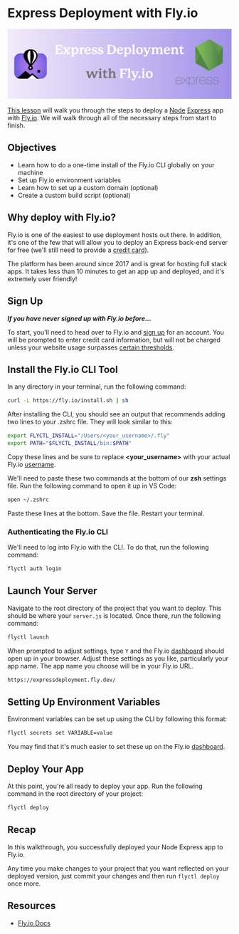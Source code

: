 # Express Deployment with Fly.io

![deploy](./images/readme-banner.png)

[This lesson](https://expressdeployment.fly.dev/) will walk you through the steps to deploy a [Node](https://nodejs.org/) [Express](https://expressjs.com/) app with [Fly.io](https://fly.io/). We will walk through all of the necessary steps from start to finish.

## Objectives

- Learn how to do a one-time install of the Fly.io CLI globally on your machine
- Set up Fly.io environment variables
- Learn how to set up a custom domain (optional)
- Create a custom build script (optional)

## Why deploy with Fly.io?

Fly.io is one of the easiest to use deployment hosts out there. In addition, it's one of the few that will allow you to deploy an Express back-end server for free (we'll still need to provide a [credit card](https://fly.io/docs/about/pricing/)).
        
The platform has been around since 2017 and is great for hosting full stack apps. It takes less than 10 minutes to get an app up and deployed, and it's extremely user friendly!

## Sign Up

***If you have never signed up with Fly.io before...***

To start, you'll need to head over to Fly.io and [sign up](https://fly.io/app/sign-up) for an account. You will be prompted to enter credit card information, but will not be charged unless your website usage surpasses [certain thresholds](https://fly.io/docs/about/pricing/#free-allowances).

## Install the Fly.io CLI Tool

In any directory in your terminal, run the following command:

```sh
curl -L https://fly.io/install.sh | sh
```

After installing the CLI, you should see an output that recommends adding two lines to your .zshrc file. They will look similar to this:

```sh
export FLYCTL_INSTALL="/Users/<your_username>/.fly"
export PATH="$FLYCTL_INSTALL/bin:$PATH"
```

Copy these lines and be sure to replace **<your_username>** with your actual Fly.io [username](https://fly.io/user/settings).

We'll need to paste these two commands at the bottom of our <b>zsh</b> settings file. Run the following command to open it up in VS Code:

```sh
open ~/.zshrc
```

Paste these lines at the bottom. Save the file. Restart your terminal.

### Authenticating the Fly.io CLI

We'll need to log into Fly.io with the CLI. To do that, run the following command:

```sh
flyctl auth login
```

## Launch Your Server

Navigate to the root directory of the project that you want to deploy. This should be where your `server.js` is located. Once there, run the following command:

```sh
flyctl launch
```

When prompted to adjust settings, type `Y` and the Fly.io [dashboard](https://fly.io/dashboard) should open up in your browser. Adjust these settings as you like, particularly your app name. The app name you choose will be in your Fly.io URL.

```sh
https://expressdeployment.fly.dev/
```

## Setting Up Environment Variables

Environment variables can be set up using the CLI by following this format:

```sh
flyctl secrets set VARIABLE=value
```

You may find that it's much easier to set these up on the Fly.io [dashboard](https://fly.io/dashboard).

## Deploy Your App

At this point, you're all ready to deploy your app. Run the following command in the root directory of your project:

```sh
flyctl deploy
```

## Recap

In this walkthrough, you successfully deployed your Node Express app to Fly.io.

Any time you make changes to your project that you want reflected on your deployed version, just commit your changes and then run `flyctl deploy` once more.

## Resources

- [Fly.io Docs](https://fly.io/docs/)
